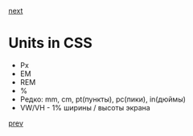<a href="05.md">next</a>
<h1>
Units in CSS
</h1>

<ul>
<li>
Px
</li>
<li>
EM
</li>
<li>
REM
</li>
<li>
%
</li>
<li>
Редко: mm, cm, pt(пункты), pc(пики), in(дюймы)
</li>
<li>
VW/VH - 1% ширины / высоты экрана
</li>
</ul>

<a href="03.md">prev</a>